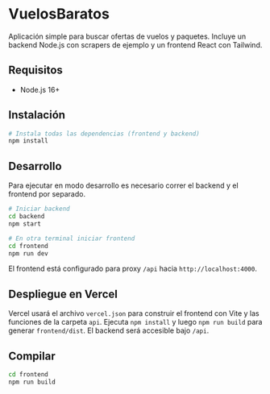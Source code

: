 # VuelosBaratos

Aplicación simple para buscar ofertas de vuelos y paquetes. Incluye un backend Node.js con scrapers de ejemplo y un frontend React con Tailwind.

## Requisitos
- Node.js 16+

## Instalación
```bash
# Instala todas las dependencias (frontend y backend)
npm install
```

## Desarrollo
Para ejecutar en modo desarrollo es necesario correr el backend y el frontend por separado.

```bash
# Iniciar backend
cd backend
npm start

# En otra terminal iniciar frontend
cd frontend
npm run dev
```

El frontend está configurado para proxy `/api` hacia `http://localhost:4000`.

## Despliegue en Vercel
Vercel usará el archivo `vercel.json` para construir el frontend con Vite y las
funciones de la carpeta `api`. Ejecuta `npm install` y luego `npm run build` para
generar `frontend/dist`. El backend será accesible bajo `/api`.

## Compilar
```bash
cd frontend
npm run build
```
